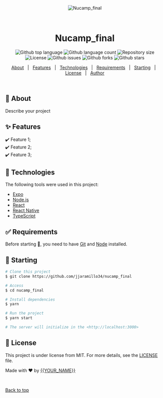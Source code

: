 <div align="center" id="top"> 
  <img src="./.github/app.gif" alt="Nucamp_final" />

  &#xa0;

  <!-- <a href="https://nucamp_final.netlify.app">Demo</a> -->
</div>

<h1 align="center">Nucamp_final</h1>

<p align="center">
  <img alt="Github top language" src="https://img.shields.io/github/languages/top/jjaramillo34/nucampfinal?color=56BEB8">

  <img alt="Github language count" src="https://img.shields.io/github/languages/count/jjaramillo34/nucampfinal?color=56BEB8">

  <img alt="Repository size" src="https://img.shields.io/github/repo-size/jjaramillo34/nucampfinal?color=56BEB8">

  <img alt="License" src="https://img.shields.io/github/license/jjaramillo34/nucampfinal?color=56BEB8">

  <img alt="Github issues" src="https://img.shields.io/github/issues/jjaramillo34/nucampfinal?color=56BEB8" />

  <img alt="Github forks" src="https://img.shields.io/github/forks/jjaramillo34/nucampfinal?color=56BEB8" /> 

  <img alt="Github stars" src="https://img.shields.io/github/stars/jjaramillo34/nucampfinal?color=56BEB8" />
</p>

<!-- Status -->

<!-- <h4 align="center"> 
	🚧  Nucamp_final 🚀 Under construction...  🚧
</h4> 

<hr> -->

<p align="center">
  <a href="#dart-about">About</a> &#xa0; | &#xa0; 
  <a href="#sparkles-features">Features</a> &#xa0; | &#xa0;
  <a href="#rocket-technologies">Technologies</a> &#xa0; | &#xa0;
  <a href="#white_check_mark-requirements">Requirements</a> &#xa0; | &#xa0;
  <a href="#checkered_flag-starting">Starting</a> &#xa0; | &#xa0;
  <a href="#memo-license">License</a> &#xa0; | &#xa0;
  <a href="https://github.com/jjaramillo34" target="_blank">Author</a>
</p>

<br>

## :dart: About ##

Describe your project

## :sparkles: Features ##

:heavy_check_mark: Feature 1;\
:heavy_check_mark: Feature 2;\
:heavy_check_mark: Feature 3;

## :rocket: Technologies ##

The following tools were used in this project:

- [Expo](https://expo.io/)
- [Node.js](https://nodejs.org/en/)
- [React](https://pt-br.reactjs.org/)
- [React Native](https://reactnative.dev/)
- [TypeScript](https://www.typescriptlang.org/)

## :white_check_mark: Requirements ##

Before starting :checkered_flag:, you need to have [Git](https://git-scm.com) and [Node](https://nodejs.org/en/) installed.

## :checkered_flag: Starting ##

```bash
# Clone this project
$ git clone https://github.com/jjaramillo34/nucamp_final

# Access
$ cd nucamp_final

# Install dependencies
$ yarn

# Run the project
$ yarn start

# The server will initialize in the <http://localhost:3000>
```

## :memo: License ##

This project is under license from MIT. For more details, see the [LICENSE](LICENSE.md) file.


Made with :heart: by <a href="https://github.com/jjaramillo34" target="_blank">{{YOUR_NAME}}</a>

&#xa0;

<a href="#top">Back to top</a>
